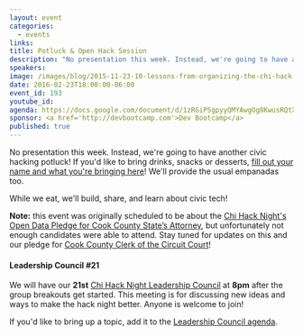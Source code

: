 ```yaml
---
layout: event
categories: 
  - events
links:
title: Potluck & Open Hack Session
description: "No presentation this week. Instead, we're going to have another civic hacking potluck! If you'd like, please bring drinks, snacks or desserts! We'll provide the usual empanadas too. While we eat, we'll build, share, and learn about civic tech!"
speakers:
image: /images/blog/2015-11-23-10-lessons-from-organizing-the-chi-hack-night/img8.jpg
date: 2016-02-23T18:00:00-06:00
event_id: 193
youtube_id: 
agenda: https://docs.google.com/document/d/1zRGiP5gpyyQMYAwgOg8KwusRQtXpklMmcjxOoW6jDRk/edit#
sponsor: <a href='http://devbootcamp.com'>Dev Bootcamp</a>
published: true
---
```


No presentation this week. Instead, we're going to have another civic hacking potluck! If you'd like to bring drinks, snacks or desserts, [fill out your name and what you're bringing here](https://docs.google.com/spreadsheets/d/1HnuXSSqujGn6FGiIXrJdFZ1RfZmJeHJo8KW__ymOBHQ/edit#gid=0)! We'll provide the usual empanadas too.

While we eat, we'll build, share, and learn about civic tech!

**Note:** this event was originally scheduled to be about the [Chi Hack Night's Open Data Pledge for Cook County State’s Attorney](/blog/2016/02/12/chi-hack-nights-open-data-pledge-for-cook-county-states-attorney.html), but unfortunately not enough candidates were able to attend. Stay tuned for updates on this and our pledge for [Cook County Clerk of the Circuit Court](/blog/2016/02/16/chi-hack-nights-open-data-pledge-for-cook-county-clerk-of-the-circuit-court.html)!

#### Leadership Council #21

We will have our **21st** [Chi Hack Night Leadership Council](http://chihacknight.org/leadership-council.html) at **8pm** after the group breakouts get started. This meeting is for discussing new ideas and ways to make the hack night better. Anyone is welcome to join! 

If you'd like to bring up a topic, add it to the [Leadership Council agenda](https://docs.google.com/document/d/117RqcXODfx3eSz-uOWUQ2C73Q4ILnoUdF_V646EL0Mw/edit#).